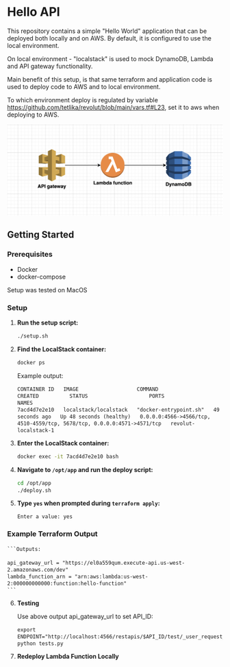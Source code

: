 # Hello API

This repository contains a simple "Hello World" application that can be deployed both locally and on AWS. By default, it is configured to use the local environment. 

On local environment - "localstack" is used to mock DynamoDB, Lambda and API gateway functionality.

Main benefit of this setup, is that same terraform and application code is used to deploy code to AWS and to local environment. 

To which environment deploy is regulated by variable https://github.com/tetlika/revolut/blob/main/vars.tf#L23, set it to aws when deploying to AWS.

![AWS Architecture Diagram](https://github.com/tetlika/revolut/blob/main/diagram.png)

## Getting Started

### Prerequisites

- Docker
- docker-compose

Setup was tested on MacOS

### Setup

1. **Run the setup script:**

    ```sh
    ./setup.sh
    ```

2. **Find the LocalStack container:**

    ```sh
    docker ps
    ```

    Example output:

    ```plaintext
    CONTAINER ID   IMAGE                   COMMAND                  CREATED          STATUS                    PORTS                                                                     NAMES
    7acd4d7e2e10   localstack/localstack   "docker-entrypoint.sh"   49 seconds ago   Up 48 seconds (healthy)   0.0.0.0:4566->4566/tcp, 4510-4559/tcp, 5678/tcp, 0.0.0.0:4571->4571/tcp   revolut-localstack-1
    ```

3. **Enter the LocalStack container:**

    ```sh
    docker exec -it 7acd4d7e2e10 bash
    ```

4. **Navigate to `/opt/app` and run the deploy script:**

    ```sh
    cd /opt/app
    ./deploy.sh
    ```

5. **Type `yes` when prompted during `terraform apply`:**

    ```plaintext
    Enter a value: yes
    ```

### Example Terraform Output

    ```Outputs:

    api_gateway_url = "https://el0a559qum.execute-api.us-west-2.amazonaws.com/dev"
    lambda_function_arn = "arn:aws:lambda:us-west-2:000000000000:function:hello-function"
    ```

6. **Testing**

    Use above output api_gateway_url to set API_ID:

    ```export API_ID="el0a559qum"
    export ENDPOINT="http://localhost:4566/restapis/$API_ID/test/_user_request_/hello"
    python tests.py
    ```
7. **Redeploy Lambda Function Locally**
